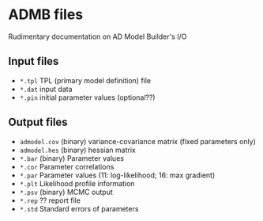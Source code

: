 ADMB files
===============

Rudimentary documentation on AD Model Builder's I/O

## Input files

* `*.tpl` TPL (primary model definition) file
* `*.dat` input data
* `*.pin` initial parameter values (optional??)

## Output files

* `admodel.cov`  (binary) variance-covariance matrix (fixed parameters only)
* `admodel.hes`  (binary) hessian matrix
* `*.bar` (binary) Parameter values
* `*.cor` Parameter correlations
* `*.par` Parameter values (11: log-likelihood; 16: max gradient)
* `*.plt` Likelihood profile information
* `*.psv` (binary) MCMC output
* `*.rep` ?? report file
* `*.std` Standard errors of parameters

